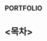 <hTML>
<head>
  <body>

<h2>PORTFOLIO</h2>

<h1><목차></h1>

<style>


  
</style>

</head>
</body>
</hTML>


